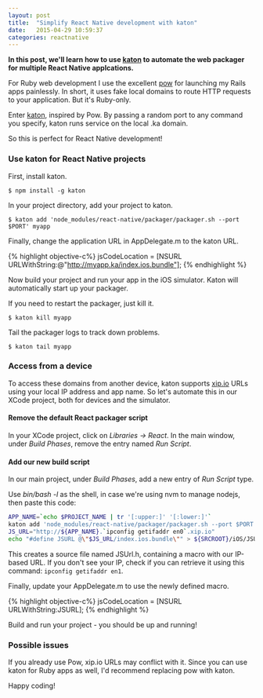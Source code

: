 ```yaml
---
layout: post
title:  "Simplify React Native development with katon"
date:   2015-04-29 10:59:37
categories: reactnative
---
```

**In this post, we'll learn how to use [katon][katon] to automate the web packager for multiple React Native applcations.**

For Ruby web development I use the excellent [pow][pow] for launching my Rails apps painlessly. In short, it uses fake local domains to route HTTP requests to your application. But it's Ruby-only.

Enter [katon][katon], inspired by Pow. By passing a random port to any command you specify, katon runs service on the local .ka domain.

So this is perfect for React Native development!

### Use katon for React Native projects

First, install katon.

```
$ npm install -g katon
```

In your project directory, add your project to katon.

```
$ katon add 'node_modules/react-native/packager/packager.sh --port $PORT' myapp
```

Finally, change the application URL in AppDelegate.m to the katon URL.

{% highlight objective-c%}
jsCodeLocation = [NSURL URLWithString:@"http://myapp.ka/index.ios.bundle"];
{% endhighlight %}

Now build your project and run your app in the iOS simulator. Katon will automatically start up your packager.

If you need to restart the packager, just kill it.

```
$ katon kill myapp
```

Tail the packager logs to track down problems.

```
$ katon tail myapp

```

### Access from a device

To access these domains from another device, katon supports [xip.io][xip.io] URLs using your local IP address and app name. So let's automate this in our XCode project, both for devices and the simulator.

#### Remove the default React packager script

In your XCode project, click on *Libraries -> React*. In the main window, under *Build Phases*, remove the entry named *Run Script*.

#### Add our new build script

In our main project, under *Build Phases*, add a new entry of *Run Script* type.

Use *bin/bash -l* as the shell, in case we're using nvm to manage nodejs, then paste this code:

```bash
APP_NAME=`echo $PROJECT_NAME | tr '[:upper:]' '[:lower:]'`
katon add 'node_modules/react-native/packager/packager.sh --port $PORT' $APP_NAME
JS_URL="http://${APP_NAME}.`ipconfig getifaddr en0`.xip.io"
echo "#define JSURL @\"$JS_URL/index.ios.bundle\"" > ${SRCROOT}/iOS/JSUrl.h
```

This creates a source file named JSUrl.h, containing a macro with our IP-based URL. If you don't see your IP, check if you can retrieve it using this command: `ipconfig getifaddr en1`.

Finally, update your AppDelegate.m to use the newly defined macro.

{% highlight objective-c%}
jsCodeLocation = [NSURL URLWithString:JSURL];
{% endhighlight %}

Build and run your project - you should be up and running!

### Possible issues

If you already use Pow, xip.io URLs may conflict with it. Since you can use katon for Ruby apps as well, I'd recommend replacing pow with katon.

Happy coding!

[xip.io]: http:/xip.io
[pow]: http://pow.cx
[katon]: https://github.com/typicode/katon